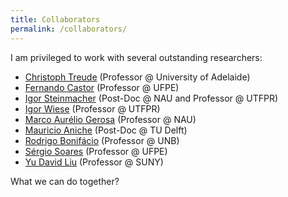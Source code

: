 ```yaml
---
title: Collaborators
permalink: /collaborators/
---
```


I am privileged to work with several outstanding researchers:

- [Christoph Treude](http://ctreude.ca/) (Professor @ University of Adelaide)
- [Fernando Castor](https://sites.google.com/a/cin.ufpe.br/castor/) (Professor @ UFPE)
- [Igor Steinmacher](http://www.igor.pro.br/) (Post-Doc @ NAU and Professor @ UTFPR)
- [Igor Wiese](http://www.igorwiese.com/) (Professor @ UTFPR)
- [Marco Aurélio Gerosa](https://www.ime.usp.br/~gerosa/) (Professor @ NAU)
- [Mauricio Aniche](http://www.mauricioaniche.com/) (Post-Doc @ TU Delft)
- [Rodrigo Bonifácio](http://wp.rbonifacio.net/) (Professor @ UNB)
- [Sérgio Soares](http://www.cin.ufpe.br/~scbs/) (Professor @ UFPE)
- [Yu David Liu](http://www.cs.binghamton.edu/~davidl/) (Professor @ SUNY)

What we can do together?
